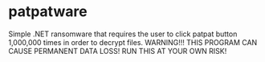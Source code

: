 # patpatware
Simple .NET ransomware that requires the user to click patpat button 1,000,000 times in order to decrypt files.
WARNING!!! THIS PROGRAM CAN CAUSE PERMANENT DATA LOSS! RUN THIS AT YOUR OWN RISK!
